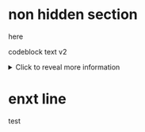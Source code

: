 # non hidden section
here

codeblock text v2

<details>
  <summary>Click to reveal more information</summary>
   <pre><code>
print("hello world")
def test_func():
    insert= 7
    </code></pre>
</details>

# enxt line

test 